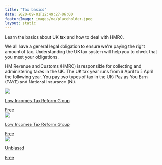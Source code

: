 ```yaml
---
title: "Tax basics"
date: 2020-09-01T12:49:27+06:00
featureImage: images/ma/placeholder.jpeg
layout: static
---
```


Learn the basics about UK tax and how to deal with HMRC.

We all have a general legal obligation to ensure we're paying the right amount of tax. Understanding the UK tax system will help you to check that you meet your obligations.

HM Revenue and Customs (HMRC) is responsible for collecting and administering taxes in the UK. The UK tax year runs from 6 April to 5 April the following year. You pay two types of tax in the UK: Pay as You Earn (PAYE) and National Insurance (NI).

<a class="ma-link" href="https://www.litrg.org.uk/tax-guides/tax-basics"><div class="ma-card"><div class="ma-icon"><img src ="/images/icon-check.png"/></div><div class="ma-name"><p>Low Incomes Tax Reform Group</p></div><div class="ma-paid-text"><span>Free</span></div></div></a><a class="ma-link" href="https://www.litrg.org.uk/tax-guides/tax-basics/self-assessment-understanding-basics"><div class="ma-card"><div class="ma-icon"><img src ="/images/icon-check.png"/></div><div class="ma-name"><p>Low Incomes Tax Reform Group</p></div><div class="ma-paid-text"><span>Free</span></div></div></a><a class="ma-link" href="https://www.unbiased.co.uk/discover/tax-business/self-assessment"><div class="ma-card"><div class="ma-icon"><img src ="/images/icon-check.png"/></div><div class="ma-name"><p>Unbiased</p></div><div class="ma-paid-text"><span>Free</span></div></div></a>  

<br/><br/>






